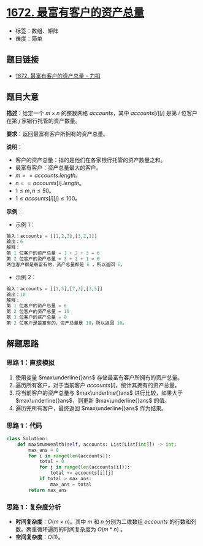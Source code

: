 # [1672. 最富有客户的资产总量](https://leetcode.cn/problems/richest-customer-wealth/)

- 标签：数组、矩阵
- 难度：简单

## 题目链接

- [1672. 最富有客户的资产总量 - 力扣](https://leetcode.cn/problems/richest-customer-wealth/)

## 题目大意

**描述**：给定一个 $m \times n$ 的整数网格 $accounts$，其中 $accounts[i][j]$ 是第 $i$ 位客户在第 $j$ 家银行托管的资产数量。

**要求**：返回最富有客户所拥有的资产总量。

**说明**：

- 客户的资产总量：指的是他们在各家银行托管的资产数量之和。
- 最富有客户：资产总量最大的客户。
- $m == accounts.length$。
- $n == accounts[i].length$。
- $1 \le m, n \le 50$。
- $1 \le accounts[i][j] \le 100$。

**示例**：

- 示例 1：

```python
输入：accounts = [[1,2,3],[3,2,1]]
输出：6
解释：
第 1 位客户的资产总量 = 1 + 2 + 3 = 6
第 2 位客户的资产总量 = 3 + 2 + 1 = 6
两位客户都是最富有的，资产总量都是 6 ，所以返回 6。
```

- 示例 2：

```python
输入：accounts = [[1,5],[7,3],[3,5]]
输出：10
解释：
第 1 位客户的资产总量 = 6
第 2 位客户的资产总量 = 10 
第 3 位客户的资产总量 = 8
第 2 位客户是最富有的，资产总量是 10，所以返回 10。
```

## 解题思路

### 思路 1：直接模拟

1. 使用变量 $max\underline{}ans$ 存储最富有客户所拥有的资产总量。
2. 遍历所有客户，对于当前客户 $accounts[i]$，统计其拥有的资产总量。
3. 将当前客户的资产总量与 $max\underline{}ans$ 进行比较，如果大于 $max\underline{}ans$，则更新 $max\underline{}ans$ 的值。
4. 遍历完所有客户，最终返回 $max\underline{}ans$ 作为结果。

### 思路 1：代码

```python
class Solution:
    def maximumWealth(self, accounts: List[List[int]]) -> int:
        max_ans = 0
        for i in range(len(accounts)):
            total = 0
            for j in range(len(accounts[i])):
                total += accounts[i][j]
            if total > max_ans:
                max_ans = total
        return max_ans
```

### 思路 1：复杂度分析

- **时间复杂度**：$O(m \times n)$。其中 $m$ 和 $n$ 分别为二维数组 $accounts$ 的行数和列数。两重循环遍历的时间复杂度为 $O(m * n)$ 。
- **空间复杂度**：$O(1)$。
